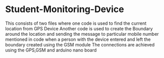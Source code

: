 # Student-Monitoring-Device
This consists of two files where one code is used to find the current location from GPS Device
Another code is used to create the Boundary around the location and sending the message to particular mobile number mentioned in code when a person with the device entered and left the boundary 
created using the GSM module
The connections are achieved using the GPS,GSM and arduino nano board
